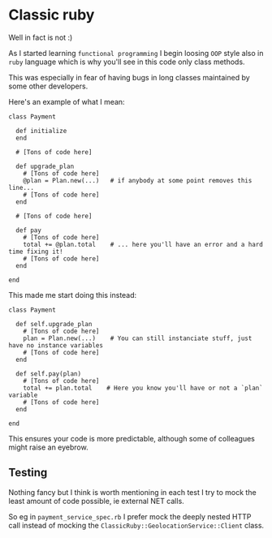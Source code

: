 # Classic ruby

Well in fact is not :)

As I started learning `functional programming` I begin loosing `OOP` style also in `ruby` language which is why you'll see in this code only class methods.

This was especially in fear of having bugs in long classes maintained by some other developers.

Here's an example of what I mean:

```
class Payment

  def initialize
  end

  # [Tons of code here]

  def upgrade_plan
    # [Tons of code here]
    @plan = Plan.new(...)   # if anybody at some point removes this line...
    # [Tons of code here]
  end

  # [Tons of code here]

  def pay
    # [Tons of code here]
    total += @plan.total    # ... here you'll have an error and a hard time fixing it!
    # [Tons of code here]
  end

end
```

This made me start doing this instead:

```
class Payment

  def self.upgrade_plan
    # [Tons of code here]
    plan = Plan.new(...)    # You can still instanciate stuff, just have no instance variables
    # [Tons of code here]
  end

  def self.pay(plan)
    # [Tons of code here]
    total += plan.total    # Here you know you'll have or not a `plan` variable
    # [Tons of code here]
  end

end
```

This ensures your code is more predictable, although some of colleagues might raise an eyebrow.

## Testing

Nothing fancy but I think is worth mentioning in each test I try to mock the least amount of code possible, ie external NET calls.

So eg in `payment_service_spec.rb` I prefer mock the deeply nested HTTP call instead of mocking the `ClassicRuby::GeolocationService::Client` class.
